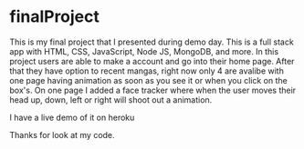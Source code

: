 # finalProject

This is my final project that I presented during demo day. This is a full stack app with HTML, CSS, JavaScript, Node JS, MongoDB, and more.
In this project users are able to make a account and go into their home page. After that they have option to recent mangas, right now 
only 4 are avalibe with one page having animation as soon as you see it or when you click on the box's. On one page I added a face tracker
where when the user moves their head up, down, left or right will shoot out a animation. 

I have a live demo of it on heroku 

Thanks for look at my code.
